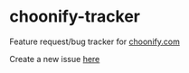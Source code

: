 # choonify-tracker

Feature request/bug tracker for [choonify.com](https://choonify.com/)

Create a new issue [here](https://github.com/7x11x13/choonify-tracker/issues/new)
